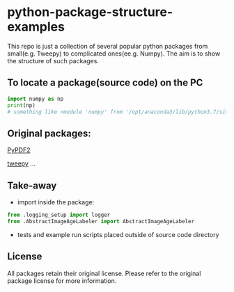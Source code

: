 # python-package-structure-examples

This repo is just a collection of several popular python packages from small(e.g. Tweepy) to complicated ones(ee.g. Numpy). The aim is to show the structure of such packages.

## To locate a package(source code) on the PC
```python
import numpy as np
print(np) 
# something like <module 'numpy' from '/opt/anaconda3/lib/python3.7/site-packages/numpy/__init__.py'>
```

## Original packages:
[PyPDF2](https://github.com/mstamy2/PyPDF2)

[tweepy](https://github.com/tweepy/tweepy)
...

## Take-away
- import inside the package:
```python
from .logging_setup import logger
from .AbstractImageAgeLabeler import AbstractImageAgeLabeler
```
- tests and example run scripts placed outside of source code directory


## License
All packages retain their original license. Please refer to the original package license for more information.
